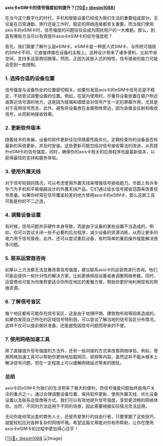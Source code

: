 **axis卡eSIM卡的信号强度如何提升？[[TG💪+ @esim1088](https://t.me/s/esim1088)]**

在当今这个数字化的时代，手机和智能设备已经成为我们生活的重要组成部分。无论是在日常通勤、旅行还是工作时，稳定的网络连接都至关重要。而当我们使用axis卡的eSIM卡时，信号强度的问题往往会成为困扰用户的一大难题。那么，到底有哪些方法可以有效提升axis卡eSIM卡的信号强度呢？

首先，我们需要了解什么是eSIM卡。eSIM卡是一种嵌入式SIM卡，与传统可插拔的SIM卡不同，它直接焊接在设备的主板上。这种设计带来了诸多便利，比如节省空间、支持多运营商切换等。然而，正因为其嵌入式的特性，信号接收的能力可能会受到一些限制。

### **1. 选择合适的设备位置**

信号强度与设备所处的位置密切相关。如果你发现axis卡的eSIM卡信号总是不稳定，不妨尝试调整设备的位置。例如，在室内使用时，尽量将设备放置在窗户附近或靠近信号源的地方。这是因为玻璃和墙壁会对信号产生一定的屏蔽作用，尤其是对于高频信号而言。此外，避免将设备放在金属物体旁边，因为金属会反射和吸收信号，从而影响接收效果。

### **2. 更新软件版本**

随着技术的发展，设备的软件更新往往伴随着性能优化。定期检查你的设备是否有最新的系统更新，并及时安装。这些更新可能包括对信号接收算法的改进，从而提升eSIM卡的信号强度。同时，确保你的axis卡相关的应用程序也是最新版本，以获得最佳的支持和服务体验。

### **3. 使用外置天线**

对于信号较弱的情况，可以考虑使用外置天线来增强信号接收能力。市面上有许多专门为手机和平板电脑设计的外置天线产品，它们通过延长信号接收范围来改善信号质量。如果你经常在信号覆盖较差的地方使用axis卡的eSIM卡，那么这款工具可能是你的不二之选。

### **4. 调整设备设置**

有时候，信号问题并非硬件本身导致，而是由于设备的某些设置不当造成的。例如，你可以尝试关闭一些不必要的后台程序，减少设备的资源消耗，从而让更多的电力用于信号接收。此外，还可以尝试重启设备，有时简单的重启操作就能解决很多问题。

### **5. 联系运营商咨询**

如果以上方法都无法显著改善信号强度，建议联系axis卡的运营商进行咨询。他们可能会提供一些针对性的解决方案，比如更换频段设置或者调整网络参数。同时，运营商也可能为你推荐更适合你所在地区的套餐方案，帮助你更好地利用现有的网络资源。

### **6. 了解信号盲区**

每个地区都有可能存在信号盲区，这是由于地理环境、建筑物布局等因素造成的。如果你发现自己所在的区域信号特别弱，可以尝试了解当地的信号盲区分布情况。这样不仅可以提前做好准备，还能避免因信号问题而带来的不便。

### **7. 使用网络加速工具**

除了直接提升信号强度的方法外，还有一些间接的方式来改善网络体验。例如，使用网络加速工具可以帮助你更快地加载网页、视频等内容。虽然这并不能从根本上解决信号问题，但在一定程度上可以缓解网络延迟带来的困扰。

### **总结**

axis卡的eSIM卡为我们的生活带来了极大的便利，但信号强度问题始终是用户关注的重点之一。通过合理调整设备位置、保持软件更新、使用外置天线、优化设备设置以及联系运营商等方式，我们可以有效地提升信号强度，享受更流畅的网络体验。当然，不同的方法适用于不同的场景，因此需要根据实际情况灵活运用。

无论你是经常出差的商务人士，还是热爱旅行的自由行者，只要掌握了这些技巧，就能轻松应对各种复杂的网络环境。希望这篇文章能对你有所帮助，让你在使用axis卡eSIM卡的过程中更加得心应手！

[[TG💪+ @esim1088](https://t.me/s/esim1088) ![Image](https://i.postimg.cc/4NQfJmqS/Snipaste-2025-05-13-00-14-12.png)]